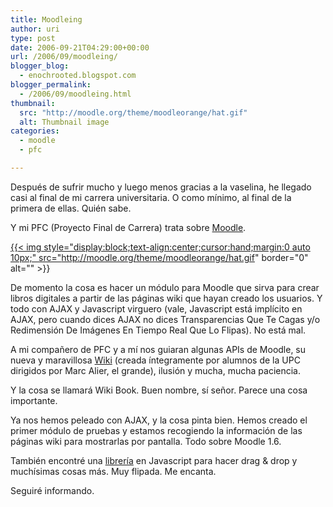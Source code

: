 ```yaml
---
title: Moodleing
author: uri
type: post
date: 2006-09-21T04:29:00+00:00
url: /2006/09/moodleing/
blogger_blog:
  - enochrooted.blogspot.com
blogger_permalink:
  - /2006/09/moodleing.html
thumbnail:
  src: "http://moodle.org/theme/moodleorange/hat.gif"
  alt: Thumbnail image
categories:
  - moodle
  - pfc

---
```

Después de sufrir mucho y luego menos gracias a la vaselina, he llegado casi al final de mi carrera universitaria. O como mínimo, al final de la primera de ellas. Quién sabe.

Y mi PFC (Proyecto Final de Carrera) trata sobre <a href="http://moodle.org" target="_blank">Moodle</a>.

<a href="http://moodle.org" target="_blank">{{< img style="display:block;text-align:center;cursor:hand;margin:0 auto 10px;" src="http://moodle.org/theme/moodleorange/hat.gif" border="0" alt="" >}}</a>

De momento la cosa es hacer un módulo para Moodle que sirva para crear libros digitales a partir de las páginas wiki que hayan creado los usuarios. Y todo con AJAX y Javascript virguero (vale, Javascript está implícito en AJAX, pero cuando dices AJAX no dices Transparencias Que Te Cagas y/o Redimensión De Imágenes En Tiempo Real Que Lo Flipas). No está mal. 

A mi compañero de PFC y a mí nos guiaran algunas APIs de Moodle, su nueva y maravillosa <a href="http://appserv.lsi.upc.es/palangana/moodle/course/view.php?id=15" target="_blank">Wiki</a> (creada íntegramente por alumnos de la UPC dirigidos por Marc Alier, el grande), ilusión y mucha, mucha paciencia.

Y la cosa se llamará Wiki Book. Buen nombre, sí señor. Parece una cosa importante.

Ya nos hemos peleado con AJAX, y la cosa pinta bien. Hemos creado el primer módulo de pruebas y estamos recogiendo la información de las páginas wiki para mostrarlas por pantalla. Todo sobre Moodle 1.6.

También encontré una <a href="http://www.walterzorn.com/dragdrop/dragdrop_e.htm" target="_blank">librería</a> en Javascript para hacer drag & drop y muchísimas cosas más. Muy flipada. Me encanta.

Seguiré informando.